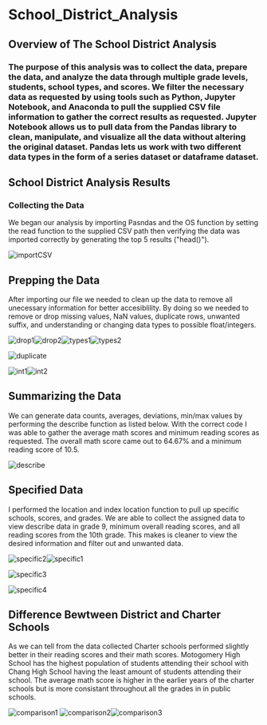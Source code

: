 # School_District_Analysis

## Overview of The School District Analysis
### The purpose of this analysis was to collect the data, prepare the data, and analyze the data through multiple grade levels, students, school types, and scores. We filter the necessary data as requested by using tools such as Python, Jupyter Notebook, and Anaconda to pull the supplied CSV file information to gather the correct results as requested. Jupyter Notebook allows us to pull data from the Pandas library to clean, manipulate, and visualize all the data without altering the original dataset. Pandas lets us work with two different data types in the form of a series dataset or dataframe dataset. 

## School District Analysis Results
### Collecting the Data
We began our analysis by importing Pasndas and the OS function by setting the read function to the supplied CSV path then verifying the data was imported correctly by generating the top 5 results ("head()").

![importCSV](https://user-images.githubusercontent.com/118647523/210295208-ca87097e-9015-4a33-81a4-8ef1b23d9291.png)

## Prepping the Data
After importing our file we needed to clean up the data to remove all unecessary information for better accesiblility. By doing so we needed to remove or drop missing values, NaN values, duplicate rows, unwanted suffix, and understanding or changing data types to possible float/integers.

![drop1](https://user-images.githubusercontent.com/118647523/210296414-343ff043-7ab1-4b1f-8b68-f2903145f549.png)![drop2](https://user-images.githubusercontent.com/118647523/210296424-10239fee-86b2-40db-958c-f843129a1f10.png)![types1](https://user-images.githubusercontent.com/118647523/210296436-e8c852d0-0b28-44e6-a511-552332752eb1.png)![types2](https://user-images.githubusercontent.com/118647523/210296667-55274862-1edd-40a5-a457-e56e147fe29b.png)

![duplicate](https://user-images.githubusercontent.com/118647523/210296429-bb3353ba-18db-4250-94f8-b8b7b620d1d1.png)

![int1](https://user-images.githubusercontent.com/118647523/210296447-cf51d954-33e6-4937-8813-eca7847ee603.png)![int2](https://user-images.githubusercontent.com/118647523/210296450-6e93d4c1-0292-4148-a4ac-05e9bd21c224.png)

## Summarizing the Data
We can generate data counts, averages, deviations, min/max values by performing the describe function as listed below. With the correct code I was able to gather the average math scores and minimum reading scores as requested. The overall math score came out to 64.67% and a minimum reading score of 10.5.

![describe](https://user-images.githubusercontent.com/118647523/210297158-9a326613-3b4d-4e43-baa5-4050f0ea8adb.png)

## Specified Data
I performed the location and index location function to pull up specific schools, scores, and grades. We are able to collect the assigned data to view describe data in grade 9, minimum overall reading scores, and all reading scores from the 10th grade. This makes is cleaner to view the desired information and filter out and unwanted data.

![specific2](https://user-images.githubusercontent.com/118647523/210297854-82a1c9da-5d42-4020-ba17-15ae6d385501.png)![specific1](https://user-images.githubusercontent.com/118647523/210297857-f1230e6d-0bf9-4c04-ba2a-c9d8132f32b2.png)

![specific3](https://user-images.githubusercontent.com/118647523/210297859-b3da4f8e-8be3-4cc3-8269-74f576589bbf.png)

![specific4](https://user-images.githubusercontent.com/118647523/210297868-33db43ac-408b-43b2-8855-d6a8c2cac31d.png)

## Difference Bewtween District and Charter Schools
As we can tell from the data collected Charter schools performed slightly better in their reading scores and their math scores. Motogomery High School has the highest population of students attending their school with Chang High School having the least amount of students attending their school. The average math score is higher in the earlier years of the charter schools but is more consistant throughout all the grades in in public schools.

![comparison1](https://user-images.githubusercontent.com/118647523/210298703-d4f0392c-4630-490c-b4be-61c39d76fbdf.png)
![comparison2](https://user-images.githubusercontent.com/118647523/210298713-5ef06259-bedf-4f3c-b05e-004ac8b9d88f.png)![comparison3](https://user-images.githubusercontent.com/118647523/210298717-eae891dc-4eaf-484c-aeb7-7b775594ab55.png)

